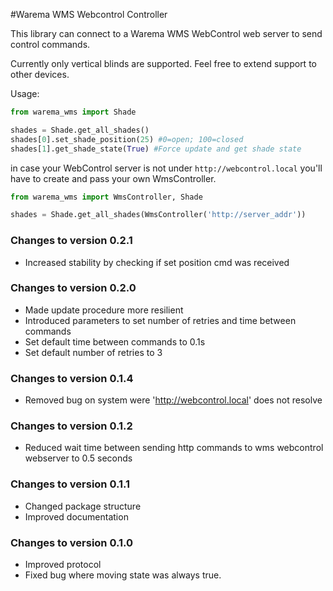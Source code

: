 #Warema WMS Webcontrol Controller

This library can connect to a Warema WMS WebControl web server to send control commands.

Currently only vertical blinds are supported. Feel free to extend support to other devices.

Usage:

```python
from warema_wms import Shade

shades = Shade.get_all_shades()
shades[0].set_shade_position(25) #0=open; 100=closed
shades[1].get_shade_state(True) #Force update and get shade state
```

in case your WebControl server is not under `http://webcontrol.local` you'll 
have to create and pass your own WmsController.

```python
from warema_wms import WmsController, Shade

shades = Shade.get_all_shades(WmsController('http://server_addr'))
```

### Changes to version 0.2.1
- Increased stability by checking if set position cmd was received

### Changes to version 0.2.0
- Made update procedure more resilient
- Introduced parameters to set number of retries and time between commands
- Set default time between commands to 0.1s
- Set default number of retries to 3

### Changes to version 0.1.4
- Removed bug on system were 'http://webcontrol.local' does not resolve

### Changes to version 0.1.2
- Reduced wait time between sending http commands to wms webcontrol webserver to 0.5 seconds

### Changes to version 0.1.1
- Changed package structure
- Improved documentation

### Changes to version 0.1.0
- Improved protocol
- Fixed bug where moving state was always true.